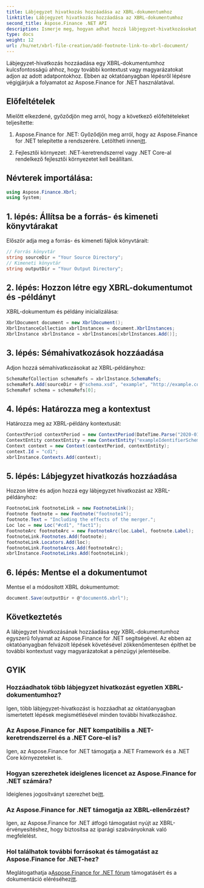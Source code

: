 ```yaml
---
title: Lábjegyzet hivatkozás hozzáadása az XBRL-dokumentumhoz
linktitle: Lábjegyzet hivatkozás hozzáadása az XBRL-dokumentumhoz
second_title: Aspose.Finance .NET API
description: Ismerje meg, hogyan adhat hozzá lábjegyzet-hivatkozásokat XBRL-dokumentumokhoz az Aspose.Finance for .NET segítségével. Könnyedén javíthatja a pénzügyi jelentéseket további kontextussal.
type: docs
weight: 12
url: /hu/net/xbrl-file-creation/add-footnote-link-to-xbrl-document/
---
```

Lábjegyzet-hivatkozás hozzáadása egy XBRL-dokumentumhoz kulcsfontosságú ahhoz, hogy további kontextust vagy magyarázatokat adjon az adott adatpontokhoz. Ebben az oktatóanyagban lépésről lépésre végigjárjuk a folyamatot az Aspose.Finance for .NET használatával.
## Előfeltételek
Mielőtt elkezdené, győződjön meg arról, hogy a következő előfeltételeket teljesítette:
1.  Aspose.Finance for .NET: Győződjön meg arról, hogy az Aspose.Finance for .NET telepítette a rendszerére. Letöltheti innen[itt](https://releases.aspose.com/finance/net/).
  
2. Fejlesztői környezet: .NET-keretrendszerrel vagy .NET Core-al rendelkező fejlesztői környezetet kell beállítani.
## Névterek importálása:
```csharp
using Aspose.Finance.Xbrl;
using System;
```
## 1. lépés: Állítsa be a forrás- és kimeneti könyvtárakat
Először adja meg a forrás- és kimeneti fájlok könyvtárait:
```csharp
// Forrás könyvtár
string sourceDir = "Your Source Directory";
// Kimeneti könyvtár
string outputDir = "Your Output Directory";
```
## 2. lépés: Hozzon létre egy XBRL-dokumentumot és -példányt
XBRL-dokumentum és példány inicializálása:
```csharp
XbrlDocument document = new XbrlDocument();
XbrlInstanceCollection xbrlInstances = document.XbrlInstances;
XbrlInstance xbrlInstance = xbrlInstances[xbrlInstances.Add()];
```
## 3. lépés: Sémahivatkozások hozzáadása
Adjon hozzá sémahivatkozásokat az XBRL-példányhoz:
```csharp
SchemaRefCollection schemaRefs = xbrlInstance.SchemaRefs;
schemaRefs.Add(sourceDir + @"schema.xsd", "example", "http://example.com/xbrl/taxonómia");
SchemaRef schema = schemaRefs[0];
```
## 4. lépés: Határozza meg a kontextust
Határozza meg az XBRL-példány kontextusát:
```csharp
ContextPeriod contextPeriod = new ContextPeriod(DateTime.Parse("2020-01-01"), DateTime.Parse("2020-02-10"));
ContextEntity contextEntity = new ContextEntity("exampleIdentifierScheme", "exampleIdentifier");
Context context = new Context(contextPeriod, contextEntity);
context.Id = "cd1";
xbrlInstance.Contexts.Add(context);
```
## 5. lépés: Lábjegyzet hivatkozás hozzáadása
Hozzon létre és adjon hozzá egy lábjegyzet hivatkozást az XBRL-példányhoz:
```csharp
FootnoteLink footnoteLink = new FootnoteLink();
Footnote footnote = new Footnote("footnote1");
footnote.Text = "Including the effects of the merger.";
Loc loc = new Loc("#cd1", "fact1");
FootnoteArc footnoteArc = new FootnoteArc(loc.Label, footnote.Label);
footnoteLink.Footnotes.Add(footnote);
footnoteLink.Locators.Add(loc);
footnoteLink.FootnoteArcs.Add(footnoteArc);
xbrlInstance.FootnoteLinks.Add(footnoteLink);
```
## 6. lépés: Mentse el a dokumentumot
Mentse el a módosított XBRL dokumentumot:
```csharp
document.Save(outputDir + @"document6.xbrl");
```

## Következtetés
A lábjegyzet hivatkozásának hozzáadása egy XBRL-dokumentumhoz egyszerű folyamat az Aspose.Finance for .NET segítségével. Az ebben az oktatóanyagban felvázolt lépések követésével zökkenőmentesen építhet be további kontextust vagy magyarázatokat a pénzügyi jelentéseibe.
## GYIK
### Hozzáadhatok több lábjegyzet hivatkozást egyetlen XBRL-dokumentumhoz?
Igen, több lábjegyzet-hivatkozást is hozzáadhat az oktatóanyagban ismertetett lépések megismétlésével minden további hivatkozáshoz.
### Az Aspose.Finance for .NET kompatibilis a .NET-keretrendszerrel és a .NET Core-el is?
Igen, az Aspose.Finance for .NET támogatja a .NET Framework és a .NET Core környezeteket is.
### Hogyan szerezhetek ideiglenes licencet az Aspose.Finance for .NET számára?
 Ideiglenes jogosítványt szerezhet be[itt](https://purchase.aspose.com/temporary-license/).
### Az Aspose.Finance for .NET támogatja az XBRL-ellenőrzést?
Igen, az Aspose.Finance for .NET átfogó támogatást nyújt az XBRL-érvényesítéshez, hogy biztosítsa az iparági szabványoknak való megfelelést.
### Hol találhatok további forrásokat és támogatást az Aspose.Finance for .NET-hez?
 Meglátogathatja a[Aspose.Finance for .NET fórum](https://forum.aspose.com/c/finance/43) támogatásért és a dokumentáció eléréséhez[itt](https://reference.aspose.com/finance/net/).